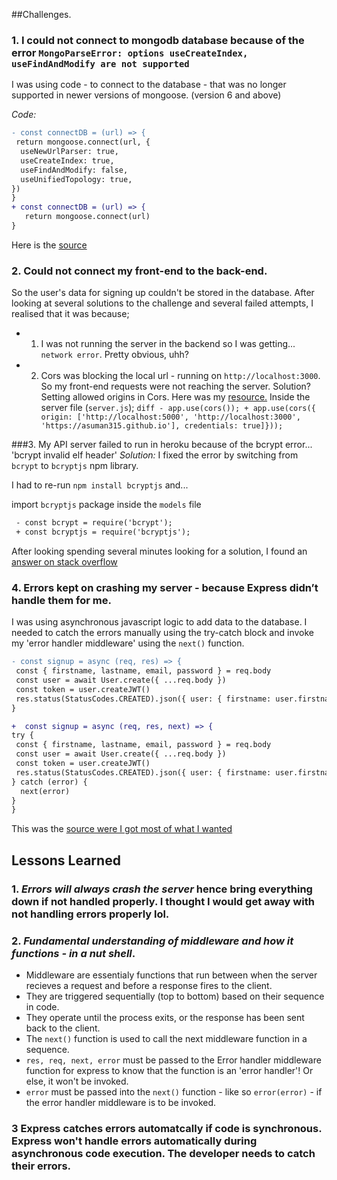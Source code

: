 


##Challenges.
### 1. I could not connect to mongodb database because of the error `MongoParseError: options useCreateIndex, useFindAndModify are not supported`

I was using code - to connect to the database - that was no longer supported in newer versions of mongoose. (version 6 and above)

*Code:* 
   ```diff
   - const connectDB = (url) => {
    return mongoose.connect(url, {
     useNewUrlParser: true,
     useCreateIndex: true,
     useFindAndModify: false,
     useUnifiedTopology: true,
  })
}
   + const connectDB = (url) => {
      return mongoose.connect(url)
}
   ```
   Here is the [source](https://stackoverflow.com/questions/68958221/mongoparseerror-options-usecreateindex-usefindandmodify-are-not-supported)

### 2. Could not connect my front-end to the back-end.

   So the user's data for signing up couldn't be stored in the database. After looking at several solutions to the challenge and  several failed attempts, I realised that it was because;
   - 1. I was not running the server in the backend so I was getting... `network error`. Pretty obvious, uhh?
   - 2. Cors was blocking the local url - running on `http://localhost:3000`. So my front-end requests were not reaching the server.
   Solution? Setting allowed origins in Cors. Here was my [resource.](https://stackoverflow.com/questions/45980173/react-axios-network-error)
   Inside the server file (`server.js`);
    ```diff
    - app.use(cors());
    + app.use(cors({ origin: ['http://localhost:5000', 'http://localhost:3000', 'https://asuman315.github.io'], credentials: true]}));
    ```

###3. My API server failed to run in heroku because of the bcrypt error...
  'bcrypt invalid elf header'
  *Solution:* I fixed the error by switching from `bcrypt` to `bcryptjs` npm library.

  I had to re-run `npm install bcryptjs` and... 
  
  import `bcryptjs` package inside the `models` file
  ```diff
   - const bcrypt = require('bcrypt');
   + const bcryptjs = require('bcryptjs');
  ```
  
  After looking spending several minutes looking for a solution, I found an [answer on stack overflow](https://stackoverflow.com/questions/15809611/bcrypt-invalid-elf-header-when-running-node-app/68204439#68204439?newreg=7399f7da25c348aaaa2f02f9a8bde257)

  ### 4. Errors kept on crashing my server - because Express didn’t handle them for me.

  I was using asynchronous javascript logic to add data to the database. I needed to catch the errors manually using the try-catch block and invoke my 'error handler middleware' using the `next()` function. 

  ```diff
  - const signup = async (req, res) => {
   const { firstname, lastname, email, password } = req.body
   const user = await User.create({ ...req.body })
   const token = user.createJWT()
   res.status(StatusCodes.CREATED).json({ user: { firstname: user.firstname, lastname: user.lastname }, token })
}

 +  const signup = async (req, res, next) => {
  try {
   const { firstname, lastname, email, password } = req.body
   const user = await User.create({ ...req.body })
   const token = user.createJWT()
   res.status(StatusCodes.CREATED).json({ user: { firstname: user.firstname, lastname: user.lastname }, token })
  } catch (error) {
    next(error)
  }
}
```
This was the [source were I got most of what I wanted](https://scoutapm.com/blog/express-error-handling)

## Lessons Learned
### 1. *Errors will always crash the server* hence bring everything down if not handled properly. I thought I would get away with not handling errors properly lol.

### 2. *Fundamental understanding of middleware and how it functions - in a nut shell*. 
 - Middleware are essentialy functions that run between when the server recieves a request and before a response fires to the client.
  - They are triggered sequentially (top to bottom) based on their sequence in code.
  - They operate until the process exits, or the response has been sent back to the client.
  - The `next()` function is used to call the next middleware function in a sequence.
  - `res, req, next, error` must be passed to the Error handler middleware function for express to know that the function is an 'error handler'! Or else, it won't be invoked.
  - `error` must be passed into the `next()` function - like so `error(error)` - if the error handler middleware is to be invoked.

### 3 Express catches errors automatcally if code is synchronous. Express won't handle errors automatically during asynchronous code execution. The developer needs to catch their errors.


